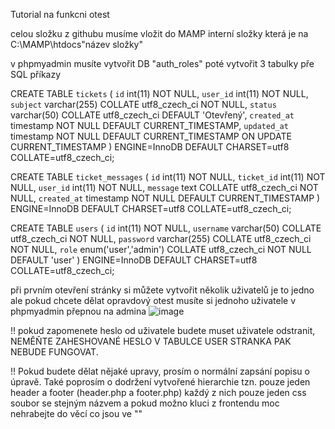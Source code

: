 Tutorial na funkcni otest

celou složku z githubu musíme vložit do MAMP interní složky která je na C:\MAMP\htdocs\"název složky"

v phpmyadmin musíte vytvořit DB "auth_roles" poté vytvořit 3 tabulky pře SQL příkazy

CREATE TABLE `tickets` (
  `id` int(11) NOT NULL,
  `user_id` int(11) NOT NULL,
  `subject` varchar(255) COLLATE utf8_czech_ci NOT NULL,
  `status` varchar(50) COLLATE utf8_czech_ci DEFAULT 'Otevřený',
  `created_at` timestamp NOT NULL DEFAULT CURRENT_TIMESTAMP,
  `updated_at` timestamp NOT NULL DEFAULT CURRENT_TIMESTAMP ON UPDATE CURRENT_TIMESTAMP
) ENGINE=InnoDB DEFAULT CHARSET=utf8 COLLATE=utf8_czech_ci;

CREATE TABLE `ticket_messages` (
  `id` int(11) NOT NULL,
  `ticket_id` int(11) NOT NULL,
  `user_id` int(11) NOT NULL,
  `message` text COLLATE utf8_czech_ci NOT NULL,
  `created_at` timestamp NOT NULL DEFAULT CURRENT_TIMESTAMP
) ENGINE=InnoDB DEFAULT CHARSET=utf8 COLLATE=utf8_czech_ci;

CREATE TABLE `users` (
  `id` int(11) NOT NULL,
  `username` varchar(50) COLLATE utf8_czech_ci NOT NULL,
  `password` varchar(255) COLLATE utf8_czech_ci NOT NULL,
  `role` enum('user','admin') COLLATE utf8_czech_ci NOT NULL DEFAULT 'user'
) ENGINE=InnoDB DEFAULT CHARSET=utf8 COLLATE=utf8_czech_ci;

při prvním otevření stránky si můžete vytvořit několik uživatelů je to jedno ale pokud chcete dělat opravdový otest musíte si jednoho uživatele v phpmyadmin přepnou na admina
![image](https://github.com/user-attachments/assets/4e00cb28-cb28-49ca-8a4d-d173b0a19df3)

!! pokud zapomenete heslo od uživatele budete muset uživatele odstranit, NEMĚŇTE ZAHESHOVANÉ HESLO V TABULCE USER STRANKA PAK NEBUDE FUNGOVAT.

!! Pokud budete dělat nějaké upravy, prosím o normální zapsání popisu o úpravě. Také poprosím o dodržení vytvořené hierarchie tzn. pouze jeden header a footer (header.php a footer.php) každý z nich pouze jeden css soubor se stejným názvem a pokud možno kluci z frontendu moc nehrabejte do věcí co jsou ve "<?php ... ?>"

